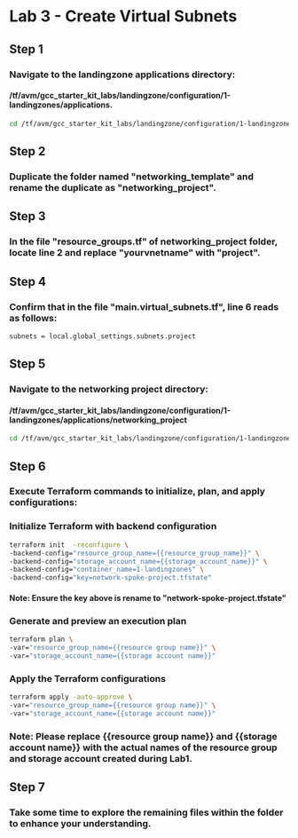 # Lab 3 - Create Virtual Subnets

## Step 1
### Navigate to the landingzone applications directory: 
#### /tf/avm/gcc_starter_kit_labs/landingzone/configuration/1-landingzones/applications.

```bash
cd /tf/avm/gcc_starter_kit_labs/landingzone/configuration/1-landingzones/applications
```

## Step 2
### Duplicate the folder named "networking_template" and rename the duplicate as "networking_project".

## Step 3
### In the file "resource_groups.tf" of networking_project folder, locate line 2 and replace "yourvnetname" with "project".

## Step 4
### Confirm that in the file "main.virtual_subnets.tf", line 6 reads as follows:

```bash
subnets = local.global_settings.subnets.project
```

## Step 5
### Navigate to the networking project directory: 
#### /tf/avm/gcc_starter_kit_labs/landingzone/configuration/1-landingzones/applications/networking_project

```bash
cd /tf/avm/gcc_starter_kit_labs/landingzone/configuration/1-landingzones/applications/networking_project
```

## Step 6
### Execute Terraform commands to initialize, plan, and apply configurations:

### Initialize Terraform with backend configuration
```bash
terraform init  -reconfigure \
-backend-config="resource_group_name={{resource_group_name}}" \
-backend-config="storage_account_name={{storage_account_name}}" \
-backend-config="container_name=1-landingzones" \
-backend-config="key=network-spoke-project.tfstate"
```
#### Note: Ensure the key above is rename to "network-spoke-project.tfstate"

### Generate and preview an execution plan
```bash
terraform plan \
-var="resource_group_name={{resource group name}}" \
-var="storage_account_name={{storage account name}}" 
```

### Apply the Terraform configurations
```bash
terraform apply -auto-approve \
-var="resource_group_name={{resource group name}}" \
-var="storage_account_name={{storage account name}}" 
```

### Note: Please replace {{resource group name}} and {{storage account name}} with the actual names of the resource group and storage account created during Lab1.

## Step 7
### Take some time to explore the remaining files within the folder to enhance your understanding.
